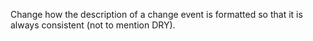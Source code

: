 Change how the description of a change event is formatted so that it is always
consistent (not to mention DRY).

